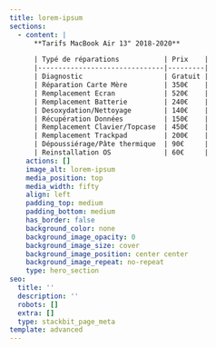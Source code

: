 ```yaml
---
title: lorem-ipsum
sections:
  - content: |
      **Tarifs MacBook Air 13" 2018-2020**

      | Typé de réparations           | Prix    |
      |-------------------------------|---------|
      | Diagnostic                    | Gratuit |
      | Réparation Carte Mère         | 350€    |
      | Remplacement Ecran            | 520€    |
      | Remplacement Batterie         | 240€    |
      | Desoxydation/Nettoyage        | 140€    |
      | Récupération Données          | 150€    |
      | Remplacement Clavier/Topcase  | 450€    |
      | Remplacement Trackpad         | 200€    |
      | Dépoussiérage/Pâte thermique  | 90€     |
      | Reinstallation OS             | 60€     |
    actions: []
    image_alt: lorem-ipsum
    media_position: top
    media_width: fifty
    align: left
    padding_top: medium
    padding_bottom: medium
    has_border: false
    background_color: none
    background_image_opacity: 0
    background_image_size: cover
    background_image_position: center center
    background_image_repeat: no-repeat
    type: hero_section
seo:
  title: ''
  description: ''
  robots: []
  extra: []
  type: stackbit_page_meta
template: advanced
---
```

